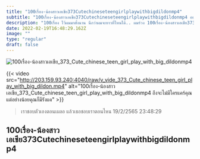 ```yaml
---
title: "100เรื่อง-น้องสาวเอเชีย373Cutechineseteengirlplaywithbigdildonmp4"
subtitle: "100เรื่อง-น้องสาวเอเชีย373Cutechineseteengirlplaywithbigdildonmp4 อย่าทำความดีเยอะเกินไป เพราะถ้าตายไปอาจไม่เจอเพื่อน"
description: "100เรื่อง ไว้ผมมาตั้งนาน นึกว่าผมจะยาวที่ไหนได้.. ผมร่วง 100เรื่อง-น้องสาวเอเชีย373Cutechineseteengirlplaywithbigdildonmp4 19/2/2565 23:48:29"
date: 2022-02-19T16:48:29.162Z
image: ""
type: "regular"
draft: false
---
```


![100เรื่อง-น้องสาวเอเชีย_373_Cute_chinese_teen_girl_play_with_big_dildonmp4](http://203.159.93.240:4040/raw/v_vide_373_Cute_chinese_teen_girl_play_with_big_dildon.jpg)

{{< video src="http://203.159.93.240:4040/raw/v_vide_373_Cute_chinese_teen_girl_play_with_big_dildon.mp4" alt="100เรื่อง-น้องสาวเอเชีย_373_Cute_chinese_teen_girl_play_with_big_dildonmp4 ถึงจะไม่มีใครแคร์คุณ แต่อย่างน้อยคุณก็มีรังแค" >}}


> เราชอบตัวเองตอนเผลอ แล้วเธอชอบเราตอนไหน 19/2/2565 23:48:29

## 100เรื่อง-น้องสาวเอเชีย373Cutechineseteengirlplaywithbigdildonmp4
